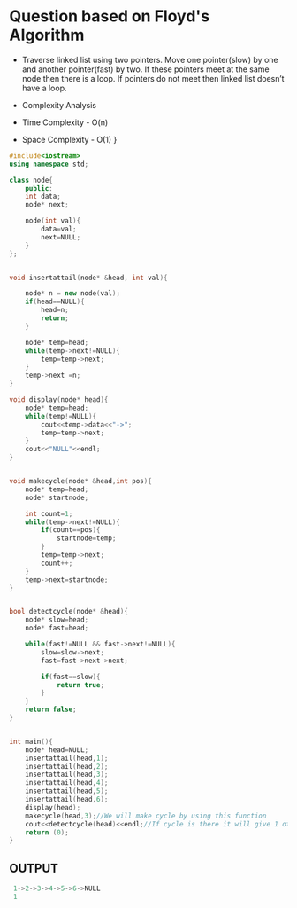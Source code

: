# Question based on Floyd's Algorithm


- Traverse linked list using two pointers.
Move one pointer(slow) by one and another pointer(fast) by two.
If these pointers meet at the same node then there is a loop. If pointers do not meet then linked list doesn’t have a loop.

- Complexity Analysis

- Time Complexity - O(n)
- Space Complexity - O(1)
}
 
```CPP
#include<iostream>
using namespace std;

class node{
    public:
    int data;
    node* next;

    node(int val){
        data=val;
        next=NULL;
    }
};


void insertattail(node* &head, int val){

    node* n = new node(val);
    if(head==NULL){
        head=n;
        return;
    }

    node* temp=head;
    while(temp->next!=NULL){
        temp=temp->next;
    }
    temp->next =n;
}

void display(node* head){
    node* temp=head;
    while(temp!=NULL){
        cout<<temp->data<<"->";
        temp=temp->next;
    }
    cout<<"NULL"<<endl;
}


void makecycle(node* &head,int pos){
    node* temp=head;
    node* startnode;

    int count=1;
    while(temp->next!=NULL){
        if(count==pos){
            startnode=temp;
        }
        temp=temp->next;
        count++;
    }
    temp->next=startnode;
}


bool detectcycle(node* &head){
    node* slow=head;
    node* fast=head;

    while(fast!=NULL && fast->next!=NULL){
        slow=slow->next;
        fast=fast->next->next;

        if(fast==slow){
            return true;
        }
    }
    return false;
}


int main(){
    node* head=NULL;
    insertattail(head,1);
    insertattail(head,2);
    insertattail(head,3);
    insertattail(head,4);
    insertattail(head,5);
    insertattail(head,6);
    display(head);
    makecycle(head,3);//We will make cycle by using this function
    cout<<detectcycle(head)<<endl;//If cycle is there it will give 1 otherwise 0
    return (0);
}
```

## OUTPUT
```CPP
 1->2->3->4->5->6->NULL
 1
```
